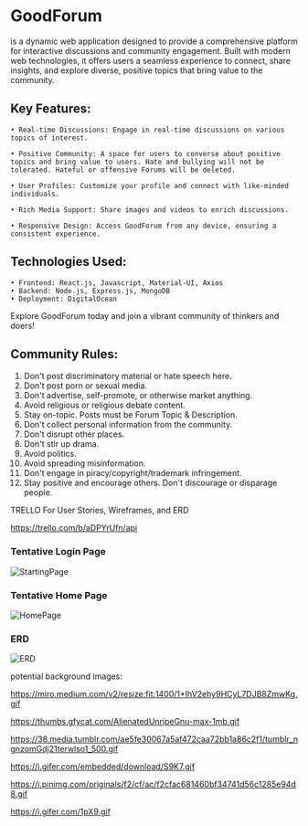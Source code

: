 # GoodForum

is a dynamic web application designed to provide a comprehensive platform for interactive discussions and community engagement. Built with modern web technologies, it offers users a seamless experience to connect, share insights, and explore diverse, positive topics that bring value to the community.

## Key Features:

    • Real-time Discussions: Engage in real-time discussions on various topics of interest.

    • Positive Community: A space for users to converse about positive topics and bring value to users. Hate and bullying will not be tolerated. Hateful or offensive Forums will be deleted.

    • User Profiles: Customize your profile and connect with like-minded individuals.

    • Rich Media Support: Share images and videos to enrich discussions.

    • Responsive Design: Access GoodForum from any device, ensuring a consistent experience.

## Technologies Used:

    • Frontend: React.js, Javascript, Material-UI, Axios
    • Backend: Node.js, Express.js, MongoDB
    • Deployment: DigitalOcean

Explore GoodForum today and join a vibrant community of thinkers and doers!

## Community Rules:

1. Don't post discriminatory material or hate speech here.
2. Don't post porn or sexual media.
3. Don't advertise, self-promote, or otherwise market anything.
4. Avoid religious or religious debate content.
5. Stay on-topic. Posts must be Forum Topic & Description.
6. Don't collect personal information from the community.
7. Don't disrupt other places.
8. Don't stir up drama.
9. Avoid politics.
10. Avoid spreading misinformation.
11. Don't engage in piracy/copyright/trademark infringement.
12. Stay positive and encourage others. Don't discourage or disparage people.

TRELLO For User Stories, Wireframes, and ERD

https://trello.com/b/aDPYrUfn/api

### Tentative Login Page

![StartingPage](image.png)

### Tentative Home Page

![HomePage](image-1.png)

### ERD

![ERD](image-2.png)

potential background images:

https://miro.medium.com/v2/resize:fit:1400/1*IhV2ehy9HCyL7DJB8ZmwKg.gif

https://thumbs.gfycat.com/AlienatedUnripeGnu-max-1mb.gif

https://38.media.tumblr.com/ae5fe30067a5af472caa72bb1a86c2f1/tumblr_ngnzomGdj21terwlso1_500.gif

https://i.gifer.com/embedded/download/S9K7.gif

https://i.pinimg.com/originals/f2/cf/ac/f2cfac681460bf34741d56c1285e94d8.gif

https://i.gifer.com/1pX9.gif
